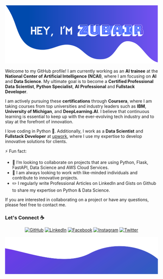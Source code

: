 ![alt text](./images/top.png)

Welcome to my GitHub profile! I am currently working as an **AI trainee** at the **National Center of Artificial Intelligence (NCAI)**, where I am focusing on **AI** and **Data Science**. My ultimate goal is to become a **Certified Professional Data Scientist**, **Python Specialist**, **AI Professional** and **Fullstack Developer**.

I am actively pursuing these **certifications** through **Coursera**, where I am taking courses from top universities and industry leaders such as **IBM**,  **University of Michigan**, and **DeepLearning.AI**. I believe that continuous learning is essential to keep up with the ever-evolving tech industry and to stay at the forefront of innovation.

I love coding in Python :snake:. Additionally, I work as a **Data Scientist** and **Fullstack Developer** at [upwork](https://www.upwork.com/freelancers/~01bc4409dfe41a26fa), where I use my expertise to develop innovative solutions for clients.


⚡ Fun fact:
- 👯 I’m looking to collaborate on projects that are using Python, Flask, FastAPI, Data Science and AWS Cloud Services.
- 🌱 I am always looking to work with like-minded individuals and contribute to innovative projects.
- :pencil2: I regularly write Professional Articles on LinkedIn and Gists on Github to share my expertise on Python & Data Science.


If you are interested in collaborating on a project or have any questions, please feel free to contact me. 


### Let's Connect :coffee:
<p align="center">
	<a href="https://github.com/zubairwazir"><img src="https://img.icons8.com/bubbles/50/000000/github.png" alt="GitHub"/></a>
	<a href="https://www.linkedin.com/in/zubairwazir/"><img src="https://img.icons8.com/bubbles/50/000000/linkedin.png" alt="LinkedIn"/></a>
	<a href="https://www.facebook.com/EngrZubairWazir/"><img src="https://img.icons8.com/bubbles/50/000000/facebook-new.png" alt="Facebook"/></a>
	<a href="https://www.instagram.com/zubairwazir777/"><img src="https://img.icons8.com/bubbles/50/000000/instagram.png" alt="Instagram"/></a>
	<a href="https://www.twitter.com/zubairwazir777/"><img src="https://i.ibb.co/brhdF22/icons8-twitter-circled-50.png" alt="Twitter"/></a>
</p>

![alt text](./images/bottom.svg)
